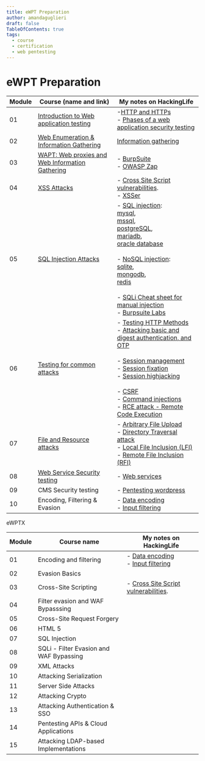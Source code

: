 ```yaml
---
title: eWPT Preparation
author: amandaguglieri
draft: false
TableOfContents: true
tags:
  - course
  - certification
  - web pentesting
---
```

# eWPT Preparation

| Module | Course (name and link)                                                                                                                                              | My notes on HackingLife                                                                                                                                                                                                                                                                                                                                                                                                                                                                                                          |
| ------ | ------------------------------------------------------------------------------------------------------------------------------------------------------------------- | -------------------------------------------------------------------------------------------------------------------------------------------------------------------------------------------------------------------------------------------------------------------------------------------------------------------------------------------------------------------------------------------------------------------------------------------------------------------------------------------------------------------------------- |
| 01     | [Introduction to Web application testing](https://my.ine.com/CyberSecurity/courses/87d3a24a/introduction-to-web-application-security-testing)                       | -[HTTP and HTTPs](http-headers.md)<br>- [Phases of a web application security testing](penetration-testing-process.md)                                                                                                                                                                                                                                                                                                                                                                                                           |
| 02     | [Web Enumeration & Information Gathering](https://my.ine.com/CyberSecurity/courses/79af5ed1/web-application-penetration-testing-web-fingerprinting-and-enumeration) | [Information gathering](information-gathering.md)                                                                                                                                                                                                                                                                                                                                                                                                                                                                                |
| 03     | [WAPT: Web proxies and Web Information Gathering](https://my.ine.com/CyberSecurity/courses/196e96da/wapt-web-proxies-and-web-information-gathering)                 | - [BurpSuite](burpsuite.md)<br>- [OWASP Zap](owasp-zap.md)                                                                                                                                                                                                                                                                                                                                                                                                                                                                       |
| 04     | [XSS Attacks](https://my.ine.com/CyberSecurity/courses/f0ccd609/web-application-penetration-testing-xss-attacks)                                                    | - [Cross Site Script vulnerabilities](webexploitation/cross-site-scripting-xss.md).<br>- [XSSer](xsser.md)                                                                                                                                                                                                                                                                                                                                                                                                                       |
| 05     | [SQL Injection Attacks](https://my.ine.com/CyberSecurity/courses/1b212166/web-application-penetration-testing-sql-injection-attacks)                                | - [SQL injection](webexploitation/sql-injection.md):<br> [mysql](mysql.md), <br> [mssql](mssql.md), <br> [postgreSQL](5432-postgresql.md), <br> [mariadb](mariadb.md), <br> [oracle database](1521-oracle-transparent-network-substrate.md) <br><br>- [NoSQL injection](webexploitation/nosql-injection.md): <br>[sqlite](sqlite.md), <br>[mongodb](mongo.md), <br>[redis](6379-redis.md) <br><br>- [SQLi Cheat sheet for manual injection ](sqli-manual-attack.md)<br>- [Burpsuite Labs](burpsuite/burpsuite-sqli.md)           |
| 06     | [Testing for common attacks](https://my.ine.com/CyberSecurity/courses/17214602/web-application-security-testing-testing-for-common-attacks)                         | - [Testing HTTP Methods](OWASP/WSTG-CONF-06.md)<br>- [Attacking basic and digest authentication, and OTP](webexploitation/http-authentication-schemes.md)<br><br>- [Session management](OWASP/WSTG-SESS-01.md)<br>- [Session fixation](OWASP/WSTG-SESS-03.md)<br>- [Session highjacking](OWASP/WSTG-SESS-09.md)<br><br>- [CSRF](webexploitation/cross-site-request-forgery-csrf.md)<br>- [Command injections](OWASP/WSTG-INPV-12.md)<br>- [RCE attack - Remote Code Execution](webexploitation/remote-code-execution-rce.md)<br> |
| 07     | [File and Resource attacks](https://my.ine.com/CyberSecurity/courses/6825b18c/web-application-penetration-testing-file-resource-attacks)                            | - [Arbitrary File Upload](webexploitation/arbitrary-file-upload.md)<br>- [Directory Traversal attack](webexploitation/directory-traversal.md)<br>- [Local File Inclusion (LFI)](webexploitation/local-file-inclusion-lfi.md)<br>- [Remote File Inclusion (RFI)](webexploitation/remote-file-inclusion-rfi.md)                                                                                                                                                                                                                    |
| 08     | [Web Service Security testing](https://my.ine.com/CyberSecurity/courses/07fcc3f9/web-application-security-testing-web-service-security-testing)                     | - [Web services](web-services.md)                                                                                                                                                                                                                                                                                                                                                                                                                                                                                                |
| 09     | CMS Security testing                                                                                                                                                | - [Pentesting wordpress](wordpress-pentesting.md)                                                                                                                                                                                                                                                                                                                                                                                                                                                                                |
| 10     | Encoding, Filtering & Evasion                                                                                                                                       | - [Data encoding](data-encoding.md)<br>- [Input filtering](input-filtering.md)                                                                                                                                                                                                                                                                                                                                                                                                                                                   |


eWPTX

| Module | Course name                             | My notes on HackingLife                                                             |
| ------ | --------------------------------------- | ----------------------------------------------------------------------------------- |
| 01     | Encoding and filtering                  | - [Data encoding](data-encoding.md)<br>- [Input filtering](input-filtering.md)      |
| 02     | Evasion Basics                          |                                                                                     |
| 03     | Cross-Site Scripting                    | - [Cross Site Script vulnerabilities](webexploitation/cross-site-scripting-xss.md). |
| 04     | Filter evasion and WAF Bypasssing       |                                                                                     |
| 05     | Cross-Site Request Forgery              |                                                                                     |
| 06     | HTML 5                                  |                                                                                     |
| 07     | SQL Injection                           |                                                                                     |
| 08     | SQLi - Filter Evasion and WAF Bypassing |                                                                                     |
| 09     | XML Attacks                             |                                                                                     |
| 10     | Attacking Serialization                 |                                                                                     |
| 11     | Server Side Attacks                     |                                                                                     |
| 12     | Attacking Crypto                        |                                                                                     |
| 13     | Attacking Authentication & SSO          |                                                                                     |
| 14     | Pentesting APIs & Cloud Applications    |                                                                                     |
| 15     | Attacking LDAP-based Implementations    |                                                                                     |
